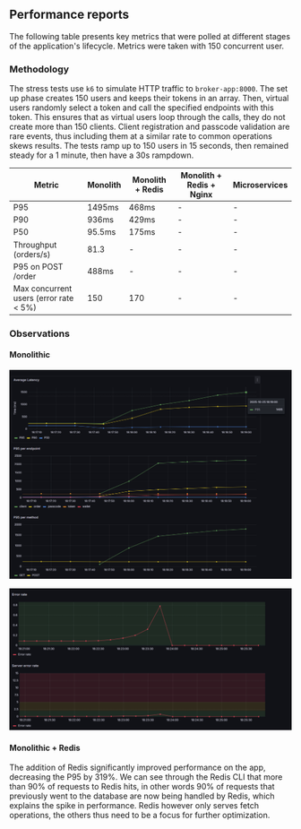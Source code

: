 ## Performance reports
The following table presents key metrics that were polled at different stages of the application's lifecycle. Metrics were taken with 150 concurrent user.

### Methodology
The stress tests use `k6` to simulate HTTP traffic to `broker-app:8000`. The set up phase creates 150 users and keeps their tokens in an array. Then, virtual users randomly select a token and call the specified endpoints with this token. This ensures that as virtual users loop through the calls, they do not create more than 150 clients. Client registration and passcode validation are rare events, thus including them at a similar rate to common operations skews results.
The tests ramp up to 150 users in 15 seconds, then remained steady for a 1 minute, then have a 30s rampdown.

| Metric                           | Monolith                | Monolith + Redis           | Monolith + Redis + Nginx    | Microservices              |
|----------------------------------|-------------------------|----------------------------|-----------------------------|----------------------------|
| P95                              | 1495ms                       | 468ms                         | -                           | -                          |
| P90                              | 936ms                       | 429ms | -                           | -                          |
| P50                              |  95.5ms       | 175ms | -                           | -                          |
| Throughput (orders/s)            |  81.3    | -| -                           | -                          |
| P95 on POST /order               | 488ms        | - | -                           | -                          |
| Max concurrent users (error rate < 5%) | 150                       | 170                          | -                           | -                          |

### Observations

#### Monolithic
![Monolith general performance](./images/monolith1.png)

![Monolith error performance](./images/monolith2.png)


#### Monolithic + Redis
The addition of Redis significantly improved performance on the app, decreasing the P95 by 319%. We can see through the Redis CLI that more than 90% of requests to Redis hits, in other words 90% of requests that previously went to the database are now being handled by Redis, which explains the spike in performance. Redis however only serves fetch operations, the others thus need to be a focus for further optimization.

